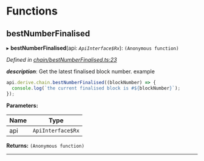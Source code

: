 

# Functions

<a id="bestnumberfinalised"></a>

##  bestNumberFinalised

▸ **bestNumberFinalised**(api: *`ApiInterface$Rx`*): `(Anonymous function)`

*Defined in [chain/bestNumberFinalised.ts:23](https://github.com/polkadot-js/api/blob/73a5ea1/packages/api-derive/src/chain/bestNumberFinalised.ts#L23)*

*__description__*: Get the latest finalised block number. example  

```javascript
api.derive.chain.bestNumberFinalised((blockNumber) => {
  console.log(`the current finalised block is #${blockNumber}`);
});
```

**Parameters:**

| Name | Type |
| ------ | ------ |
| api | `ApiInterface$Rx` |

**Returns:** `(Anonymous function)`

___

